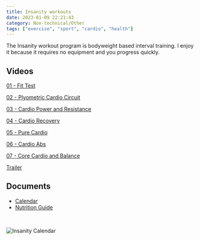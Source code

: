 ```yaml
---
title: Insanity workouts
date: 2023-01-09 22:21:43
category: Non-technical/Other
tags: ["exercise", "sport", "cardio", "health"]
---
```


The Insanity workout program is bodyweight based interval training. I enjoy it because it requires no equipment and you progress quickly.

## Videos

[01 - Fit Test](<https://us-east1-johnmathews-website.cloudfunctions.net/download?obj=fitness/insanity/01 - Fit Test.m4v>)

[02 - Plyometric Cardio Circuit](<https://us-east1-johnmathews-website.cloudfunctions.net/download?obj=fitness/insanity/02 - Plyometric Cardio Circuit.m4v>)

[03 - Cardio Power and Resistance](<https://us-east1-johnmathews-website.cloudfunctions.net/download?obj=fitness/insanity/03 - Cardio Power and Resistance.m4v>)

[04 - Cardio Recovery](<https://us-east1-johnmathews-website.cloudfunctions.net/download?obj=fitness/insanity/04 - Cardio Recovery.m4v>)

[05 - Pure Cardio](<https://us-east1-johnmathews-website.cloudfunctions.net/download?obj=fitness/insanity/05 - Pure Cardio.m4v>)

[06 - Cardio Abs](<https://us-east1-johnmathews-website.cloudfunctions.net/download?obj=fitness/insanity/06 - Cardio Abs.m4v>)

[07 - Core Cardio and Balance](<https://us-east1-johnmathews-website.cloudfunctions.net/download?obj=fitness/insanity/07 - Core Cardio and Balance.m4v>)

[Trailer](<https://us-east1-johnmathews-website.cloudfunctions.net/download?obj=fitness/insanity/00 - Dig Deeper.m4v>)

## Documents

- [Calendar](<https://us-east1-johnmathews-website.cloudfunctions.net/download?obj=fitness/insanity/workout calendar.png>)
- [Nutrition Guide](<https://us-east1-johnmathews-website.cloudfunctions.net/download?obj=fitness/insanity/Insanity Nutrition Guide.pdf>)

&nbsp;
&nbsp;
&nbsp;

![Insanity Calendar](/static/images/insanity-workout-calendar.png)
